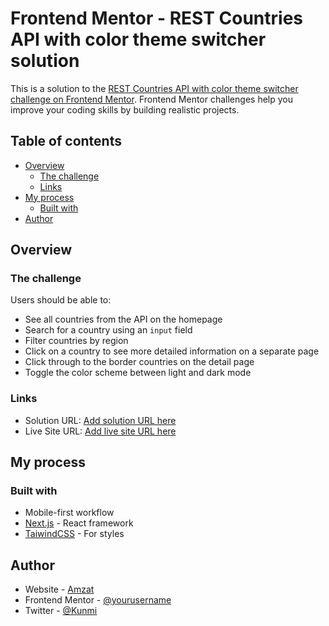 # Frontend Mentor - REST Countries API with color theme switcher solution

This is a solution to the [REST Countries API with color theme switcher challenge on Frontend Mentor](https://www.frontendmentor.io/challenges/rest-countries-api-with-color-theme-switcher-5cacc469fec04111f7b848ca). Frontend Mentor challenges help you improve your coding skills by building realistic projects. 

## Table of contents

- [Overview](#overview)
  - [The challenge](#the-challenge)
  - [Links](#links)
- [My process](#my-process)
  - [Built with](#built-with)
- [Author](#author)

## Overview

### The challenge

Users should be able to:

- See all countries from the API on the homepage
- Search for a country using an `input` field
- Filter countries by region
- Click on a country to see more detailed information on a separate page
- Click through to the border countries on the detail page
- Toggle the color scheme between light and dark mode 

### Links

- Solution URL: [Add solution URL here](https://github.com/Amzat19/Rest-Countries-Api)
- Live Site URL: [Add live site URL here](https://countryy.netlify.app/)

## My process

### Built with

- Mobile-first workflow
- [Next.js](https://nextjs.org/) - React framework
- [TaiwindCSS](https://tailwindcss.com/) - For styles

## Author

- Website - [Amzat](https://amzat-portfolio.netlify.app)
- Frontend Mentor - [@yourusername](https://www.frontendmentor.io/profile/Amzat19)
- Twitter - [@Kunmi](https://www.twitter.com/_Amzat_)
